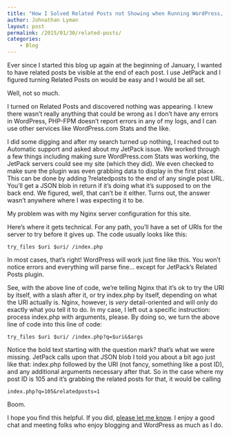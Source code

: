 ```yaml
---
title: "How I Solved Related Posts not Showing when Running WordPress, JetPack, and Nginx"
author: Johnathan Lyman
layout: post
permalink: /2015/01/30/related-posts/
categories:
    - Blog
---
```


Ever since I started this blog up again at the beginning of January, I wanted to have related posts be visible at the end of each post. I use JetPack and I figured turning Related Posts on would be easy and I would be all set.

Well, not so much.

I turned on Related Posts and discovered nothing was appearing. I knew there wasn’t really anything that could be wrong as I don’t have any errors in WordPress, PHP-FPM doesn’t report errors in any of my logs, and I can use other services like WordPress.com Stats and the like.

I did some digging and after my search turned up nothing, I reached out to Automatic support and asked about my JetPack issue. We worked through a few things including making sure WordPress.com Stats was working, the JetPack servers could see my site (which they did). We even checked to make sure the plugin was even grabbing data to display in the first place. This can be done by adding ?relatedposts to the end of any single post URL. You’ll get a JSON blob in return if it’s doing what it’s supposed to on the back end. We figured, well, that can’t be it either. Turns out,&nbsp;the answer wasn’t anywhere where I was expecting it to be.

My problem was with my Nginx server configuration for this site.

Here’s where it gets technical. For any path, you’ll have a set of URIs for the server to try before it gives up. The code usually looks like this:

    try_files $uri $uri/ /index.php

In most cases, that’s right! WordPress will work just fine like this. You won’t notice errors and everything will parse fine… except for JetPack’s Related Posts plugin.

See, with the above line of code, we’re telling Nginx that it’s ok to try the URI by itself, with a slash after it, or try index.php by itself, depending on what the URI actually is. Nginx, however, is&nbsp;_very_&nbsp;detail-oriented and will only do exactly what you tell it to do. In my case, I left out a specific instruction: process index.php with arguments, please. By doing so, we turn the above line of code into this line of code:

    try_files $uri $uri/ /index.php?q=$uri&$args

Notice the bold text starting with the question mark? that’s what we were missing. JetPack calls upon that JSON blob I told you about a bit ago just like that: index.php followed by the URI (not fancy, something like a post ID), and any additional arguments necessary after that. So in the case where my post ID is 105 and it’s grabbing the related posts for that, it would be calling

    index.php?q=105&relatedposts=1

Boom.

I hope you find this helpful. If you did, [please let me know](/contact). I enjoy a good chat and meeting folks who enjoy blogging and WordPress as much as I do.


